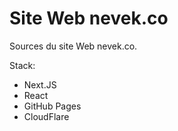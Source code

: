 # Site Web nevek.co

Sources du site Web nevek.co.

Stack:
- Next.JS
- React
- GitHub Pages
- CloudFlare
